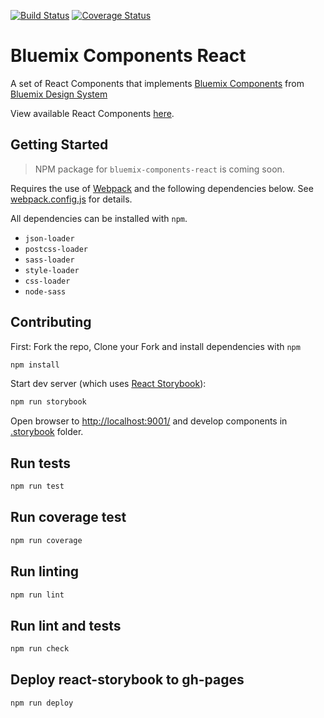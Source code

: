 [![Build Status](https://travis.ibm.com/Bluemix/bluemix-components-react.svg?token=rxygQXh19ShfmuUT1G3v&branch=master)](https://travis.ibm.com/Bluemix/bluemix-components-react)
[![Coverage Status](https://pages.github.ibm.com/Bluemix/bluemix-components-react/coverage/badge.svg)](https://pages.github.ibm.com/Bluemix/bluemix-components-react/coverage/lcov-report/index.html)

# Bluemix Components React

A set of React Components that implements [Bluemix Components](https://github.ibm.com/Bluemix/bluemix-components) from [Bluemix Design System](http://design-system.stage1.mybluemix.net/)

View available React Components [here](https://pages.github.ibm.com/Bluemix/bluemix-components-react/).

## Getting Started

> NPM package for `bluemix-components-react` is coming soon.

Requires the use of
[Webpack](http://webpack.github.io/docs/tutorials/getting-started/) and the following dependencies below.
See [webpack.config.js](https://github.ibm.com/Bluemix/bluemix-components-react/blob/master/.storybook/webpack.config.js) for details.

All dependencies can be installed with `npm`.

- `json-loader`
- `postcss-loader`
- `sass-loader`
- `style-loader`
- `css-loader`
- `node-sass`

## Contributing

First: Fork the repo, Clone your Fork and install dependencies with `npm`

```sh
npm install
```

Start dev server (which uses [React Storybook](https://github.com/kadirahq/react-storybook)):

```sh
npm run storybook
```

Open browser to [http://localhost:9001/](http://localhost:9001/) and develop components in [.storybook](https://github.ibm.com/Bluemix/bluemix-components-react/tree/master/.storybook) folder.

## Run tests

```sh
npm run test
```

## Run coverage test

```sh
npm run coverage
```

## Run linting

```sh
npm run lint
```

## Run lint and tests

```sh
npm run check
```

## Deploy react-storybook to gh-pages

```sh
npm run deploy
```

